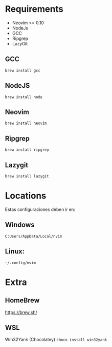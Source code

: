 # Requirements

- Neovim >= 0.10
- NodeJs
- GCC
- Ripgrep
- LazyGit

## GCC
`brew install gcc`

## NodeJS
`brew install node`

## Neovim
`brew install neovim`

## Ripgrep
`brew install ripgrep`

## Lazygit
`brew install lazygit`

# Locations
Estas configuraciones deben ir en:

## Windows
`C:Users/AppData/Local/nvim`

## Linux: 
`~/.config/nvim`

# Extra
## HomeBrew
https://brew.sh/

## WSL
Win32Yank (Chocolatey)
`choco install win32yank`
